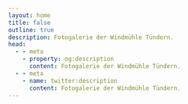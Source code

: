 ```yaml
---
layout: home
title: false
outline: true
description: Fotogalerie der Windmühle Tündern.
head:
  - - meta
    - property: og:description
      content: Fotogalerie der Windmühle Tündern.
  - - meta
    - name: twitter:description
      content: Fotogalerie der Windmühle Tündern.
---
```



<script setup>
import Gallery from './pages/Gallery.vue'
</script>

<Gallery />
